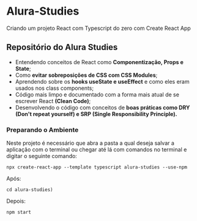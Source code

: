 # Alura-Studies
Criando um projeto React com Typescript do zero com Create React App

<h2>Repositório do Alura Studies</h2>

<ul>
<li>Entendendo conceitos de React como <strong>Componentização, Props e State</strong>;</li>
<li>Como  <strong>evitar sobreposições de CSS com CSS Modules</strong>;</li>
<li>Aprendendo sobre os <strong>hooks useState e useEffect</strong> e como eles eram usados nos class components;</li>
<li>
Código mais limpo e documentado com a forma mais atual de se escrever React <strong>(Clean Code)</strong>;</li>
<li>
Desenvolvendo o código com conceitos de <strong>boas práticas como DRY (Don't repeat yourself) e SRP (Single Responsibility Principle).</strong></li>
</ul>

<h3>Preparando o Ambiente</h3>

Neste projeto é necessário que abra a pasta a qual deseja salvar a aplicação com o terminal ou chegar até lá com comandos no terminal e digitar o seguinte comando:
```
npx create-react-app --template typescript alura-studies --use-npm
```
Após:
```
cd alura-studies) 
```
Depois: 
```
npm start
```
